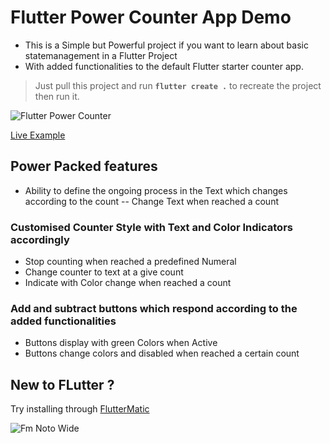 # Flutter Power Counter App Demo

- This is a Simple but Powerful project if you want to learn about basic statemanagement in a Flutter Project
- With added functionalities to the default Flutter starter counter app.
> Just pull this project and run **` flutter create . `** to recreate the project then run it.

![Flutter Power Counter](https://user-images.githubusercontent.com/32490311/111858798-b49db700-8961-11eb-9a1d-12829b2bf9a0.gif)

[Live Example](https://codepen.io/skimtiyaz/pen/eYBwaYN)

## Power Packed features

- Ability to define the ongoing process in the Text which changes according to the count
-- Change Text when reached a count

### Customised Counter Style with Text and Color Indicators accordingly
- Stop counting when reached a predefined Numeral
- Change counter to text at a give count
- Indicate with Color change when reached a count

### Add and subtract buttons which respond according to the added functionalities
- Buttons display with green Colors when Active
- Buttons change colors and disabled when reached a certain count

## New to FLutter ?
Try installing through [FlutterMatic](https://fluttermatic.github.io/#/)

![Fm Noto Wide](https://user-images.githubusercontent.com/32490311/111858982-5f62a500-8963-11eb-997c-d2b7787a3832.png)


